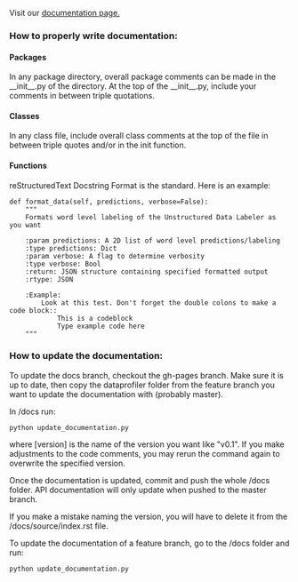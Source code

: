Visit our [documentation page.](https://capitalone.github.io/DataProfiler)

### How to properly write documentation:  

#### Packages  
In any package directory, overall package comments can be made in the
\_\_init\_\_.py of the directory. At the top of the \_\_init\_\_.py,
include your comments in between triple quotations.

#### Classes  
In any class file, include overall class comments at the top of the file
in between triple quotes and/or in the init function.

#### Functions  
reStructuredText Docstring Format is the standard. Here is an example:

    def format_data(self, predictions, verbose=False):
        """
        Formats word level labeling of the Unstructured Data Labeler as you want

        :param predictions: A 2D list of word level predictions/labeling
        :type predictions: Dict
        :param verbose: A flag to determine verbosity
        :type verbose: Bool
        :return: JSON structure containing specified formatted output
        :rtype: JSON

        :Example:
            Look at this test. Don't forget the double colons to make a code block::
                This is a codeblock
                Type example code here
        """

### How to update the documentation:  
To update the docs branch, checkout the gh-pages branch. Make sure it is up to
date, then copy the dataprofiler folder from the feature branch you want to 
update the documentation with (probably master).

In /docs run:

    python update_documentation.py

where [version] is the name of the version you want like "v0.1". If you make
adjustments to the code comments, you may rerun the command again to overwrite
the specified version.

Once the documentation is updated, commit and push the whole
/docs folder. API documentation will only update when pushed to the master
branch.

If you make a mistake naming the version, you will have to delete it from
the /docs/source/index.rst file.

To update the documentation of a feature branch, go to the /docs folder
and run:
```bash
python update_documentation.py
```

